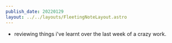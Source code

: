 ```yaml
---
publish_date: 20220129    
layout: ../../layouts/FleetingNoteLayout.astro
---
```

- reviewing things i've learnt over the last week of a crazy work.